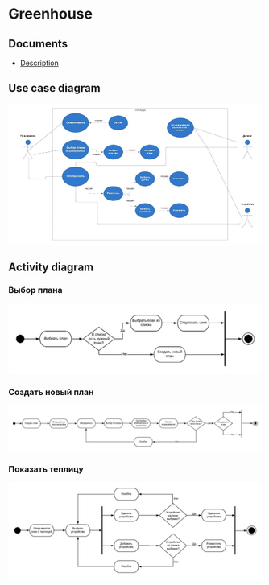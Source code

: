 # Greenhouse
## Documents
* [Description](https://docviewer.yandex.by/view/251000057/?*=9yvM%2FtxMxRPPic3B7i%2FbNwwLm%2BJ7InVybCI6InlhLWRpc2stcHVibGljOi8vNHMzalErQ2t2Um94c0ZjWUdNOUxGSksrWHIydGNON1FTNnNtNDJQWGVpSERHNVhFWDRYR0ExSDdhSFlVOUtrdHEvSjZicG1SeU9Kb25UM1ZvWG5EYWc9PTov0JvQsNCx0L7RgNCw0YLQvtGA0L3Ri9C1L0IuINCi0LXQv9C70LjRhtCwICgyKS5kb2MiLCJ0aXRsZSI6IkIuINCi0LXQv9C70LjRhtCwICgyKS5kb2MiLCJub2lmcmFtZSI6ZmFsc2UsInVpZCI6IjI1MTAwMDA1NyIsInRzIjoxNTcyMzg2OTY4OTIwLCJ5dSI6IjYyNjQzNDYyNDE1Mzg5ODg1NTMifQ%3D%3D/ "description of project")
## Use case diagram
![Use case diagram](https://raw.githubusercontent.com/OblakoO/Greenhouse2/master/Use%20Case%20Diagram.jpg?raw=true)
## Activity diagram
### Выбор плана
![Choise](https://raw.githubusercontent.com/OblakoO/Greenhouse2/master/Blank%20Diagram%20(2).jpeg)
### Создать новый план
![Create](https://github.com/OblakoO/Greenhouse2/blob/master/Diagram%20of%20activity%20Form%203.jpeg)
### Показать теплицу
![Show](https://github.com/OblakoO/Greenhouse2/blob/master/Blank%20Diagram.jpeg)
